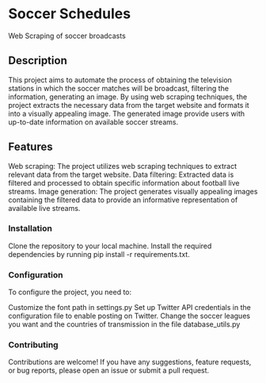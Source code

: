 # Soccer Schedules
Web Scraping of soccer broadcasts

## Description
This project aims to automate the process of obtaining the television stations in which the soccer matches will be broadcast, filtering the information, generating an image. By using web scraping techniques, the project extracts the necessary data from the target website and formats it into a visually appealing image. The generated image provide users with up-to-date information on available soccer streams.

## Features
Web scraping: The project utilizes web scraping techniques to extract relevant data from the target website.
Data filtering: Extracted data is filtered and processed to obtain specific information about football live streams.
Image generation: The project generates visually appealing images containing the filtered data to provide an informative representation of available live streams.

### Installation
Clone the repository to your local machine.
Install the required dependencies by running pip install -r requirements.txt.

### Configuration
To configure the project, you need to:

Customize the font path in settings.py
Set up Twitter API credentials in the configuration file to enable posting on Twitter.
Change the soccer leagues you want and the countries of transmission in the file database_utils.py

### Contributing
Contributions are welcome! If you have any suggestions, feature requests, or bug reports, please open an issue or submit a pull request.